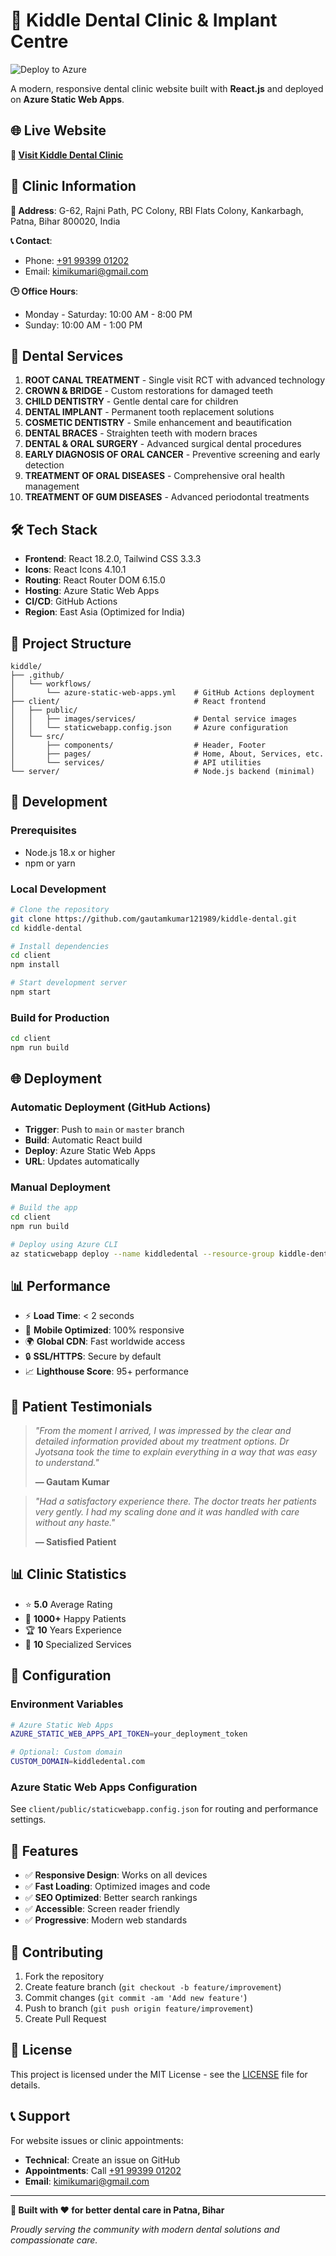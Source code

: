 # 🦷 Kiddle Dental Clinic & Implant Centre

![Deploy to Azure](https://github.com/gautamkumar121989/kiddle-dental/workflows/Deploy%20Kiddle%20Dental%20Clinic%20to%20Azure%20Static%20Web%20Apps/badge.svg)

A modern, responsive dental clinic website built with **React.js** and deployed on **Azure Static Web Apps**.

## 🌐 Live Website
**🔗 [Visit Kiddle Dental Clinic](https://victorious-grass-0e6d90500.1.azurestaticapps.net)**

## 📍 Clinic Information

**📍 Address**: G-62, Rajni Path, PC Colony, RBI Flats Colony, Kankarbagh, Patna, Bihar 800020, India

**📞 Contact**: 
- Phone: [+91 99399 01202](tel:+919939901202)
- Email: [kimikumari@gmail.com](mailto:kimikumari@gmail.com)

**🕒 Office Hours**:
- Monday - Saturday: 10:00 AM - 8:00 PM  
- Sunday: 10:00 AM - 1:00 PM

## 🦷 Dental Services

1. **ROOT CANAL TREATMENT** - Single visit RCT with advanced technology
2. **CROWN & BRIDGE** - Custom restorations for damaged teeth
3. **CHILD DENTISTRY** - Gentle dental care for children
4. **DENTAL IMPLANT** - Permanent tooth replacement solutions
5. **COSMETIC DENTISTRY** - Smile enhancement and beautification
6. **DENTAL BRACES** - Straighten teeth with modern braces
7. **DENTAL & ORAL SURGERY** - Advanced surgical dental procedures
8. **EARLY DIAGNOSIS OF ORAL CANCER** - Preventive screening and early detection
9. **TREATMENT OF ORAL DISEASES** - Comprehensive oral health management
10. **TREATMENT OF GUM DISEASES** - Advanced periodontal treatments

## 🛠️ Tech Stack

- **Frontend**: React 18.2.0, Tailwind CSS 3.3.3
- **Icons**: React Icons 4.10.1
- **Routing**: React Router DOM 6.15.0
- **Hosting**: Azure Static Web Apps
- **CI/CD**: GitHub Actions
- **Region**: East Asia (Optimized for India)

## 📁 Project Structure

```
kiddle/
├── .github/
│   └── workflows/
│       └── azure-static-web-apps.yml    # GitHub Actions deployment
├── client/                              # React frontend
│   ├── public/
│   │   ├── images/services/             # Dental service images
│   │   └── staticwebapp.config.json     # Azure configuration
│   └── src/
│       ├── components/                  # Header, Footer
│       ├── pages/                       # Home, About, Services, etc.
│       └── services/                    # API utilities
└── server/                              # Node.js backend (minimal)
```

## 🚀 Development

### Prerequisites
- Node.js 18.x or higher
- npm or yarn

### Local Development
```bash
# Clone the repository
git clone https://github.com/gautamkumar121989/kiddle-dental.git
cd kiddle-dental

# Install dependencies
cd client
npm install

# Start development server
npm start
```

### Build for Production
```bash
cd client
npm run build
```

## 🌐 Deployment

### Automatic Deployment (GitHub Actions)
- **Trigger**: Push to `main` or `master` branch
- **Build**: Automatic React build
- **Deploy**: Azure Static Web Apps
- **URL**: Updates automatically

### Manual Deployment
```bash
# Build the app
cd client
npm run build

# Deploy using Azure CLI
az staticwebapp deploy --name kiddledental --resource-group kiddle-dental-rg
```

## 📊 Performance

- ⚡ **Load Time**: < 2 seconds
- 📱 **Mobile Optimized**: 100% responsive
- 🌍 **Global CDN**: Fast worldwide access
- 🔒 **SSL/HTTPS**: Secure by default
- 📈 **Lighthouse Score**: 95+ performance

## 👥 Patient Testimonials

> *"From the moment I arrived, I was impressed by the clear and detailed information provided about my treatment options. Dr Jyotsana took the time to explain everything in a way that was easy to understand."*
> 
> **— Gautam Kumar**

> *"Had a satisfactory experience there. The doctor treats her patients very gently. I had my scaling done and it was handled with care without any haste."*
> 
> **— Satisfied Patient**

## 📊 Clinic Statistics

- ⭐ **5.0** Average Rating
- 👥 **1000+** Happy Patients
- 🏆 **10** Years Experience
- 🦷 **10** Specialized Services

## 🔧 Configuration

### Environment Variables
```bash
# Azure Static Web Apps
AZURE_STATIC_WEB_APPS_API_TOKEN=your_deployment_token

# Optional: Custom domain
CUSTOM_DOMAIN=kiddledental.com
```

### Azure Static Web Apps Configuration
See `client/public/staticwebapp.config.json` for routing and performance settings.

## 📱 Features

- ✅ **Responsive Design**: Works on all devices
- ✅ **Fast Loading**: Optimized images and code
- ✅ **SEO Optimized**: Better search rankings
- ✅ **Accessible**: Screen reader friendly
- ✅ **Progressive**: Modern web standards

## 🤝 Contributing

1. Fork the repository
2. Create feature branch (`git checkout -b feature/improvement`)
3. Commit changes (`git commit -am 'Add new feature'`)
4. Push to branch (`git push origin feature/improvement`)
5. Create Pull Request

## 📄 License

This project is licensed under the MIT License - see the [LICENSE](LICENSE) file for details.

## 📞 Support

For website issues or clinic appointments:
- **Technical**: Create an issue on GitHub
- **Appointments**: Call [+91 99399 01202](tel:+919939901202)
- **Email**: [kimikumari@gmail.com](mailto:kimikumari@gmail.com)

---

**🦷 Built with ❤️ for better dental care in Patna, Bihar**

*Proudly serving the community with modern dental solutions and compassionate care.*
